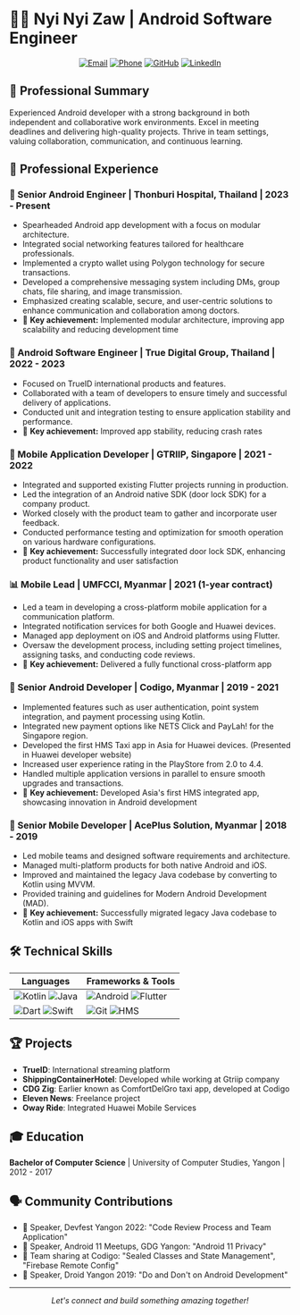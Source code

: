 # 👨‍💻 Nyi Nyi Zaw | Android Software Engineer

<div align="center">
  
[![Email](https://img.shields.io/badge/Email-nyinyizaw.dev%40gmail.com-blue?style=flat-square&logo=gmail)](mailto:nyinyizaw.dev@gmail.com)
[![Phone](https://img.shields.io/badge/Phone-%2B66%20886841509-green?style=flat-square&logo=whatsapp)](tel:+66886841509)
[![GitHub](https://img.shields.io/badge/GitHub-nyinyiz-black?style=flat-square&logo=github)](https://github.com/nyinyiz)
[![LinkedIn](https://img.shields.io/badge/LinkedIn-nyinyiz-blue?style=flat-square&logo=linkedin)](https://www.linkedin.com/in/nyinyiz/)

</div>

## 🚀 Professional Summary

Experienced Android developer with a strong background in both independent and collaborative work environments. Excel in meeting deadlines and delivering high-quality projects. Thrive in team settings, valuing collaboration, communication, and continuous learning.

## 💼 Professional Experience

### 🏥 Senior Android Engineer | Thonburi Hospital, Thailand | 2023 - Present
- Spearheaded Android app development with a focus on modular architecture.
- Integrated social networking features tailored for healthcare professionals.
- Implemented a crypto wallet using Polygon technology for secure transactions.
- Developed a comprehensive messaging system including DMs, group chats, file sharing, and image transmission.
- Emphasized creating scalable, secure, and user-centric solutions to enhance communication and collaboration among doctors.
- 🚀 **Key achievement:** Implemented modular architecture, improving app scalability and reducing development time

### 📱 Android Software Engineer | True Digital Group, Thailand | 2022 - 2023
- Focused on TrueID international products and features.
- Collaborated with a team of developers to ensure timely and successful delivery of applications.
- Conducted unit and integration testing to ensure application stability and performance.
- 🚀 **Key achievement:** Improved app stability, reducing crash rates

### 🔧 Mobile Application Developer | GTRIIP, Singapore | 2021 - 2022
- Integrated and supported existing Flutter projects running in production.
- Led the integration of an Android native SDK (door lock SDK) for a company product.
- Worked closely with the product team to gather and incorporate user feedback.
- Conducted performance testing and optimization for smooth operation on various hardware configurations.
- 🚀 **Key achievement:** Successfully integrated door lock SDK, enhancing product functionality and user satisfaction

### 📊 Mobile Lead | UMFCCI, Myanmar | 2021 (1-year contract)
- Led a team in developing a cross-platform mobile application for a communication platform.
- Integrated notification services for both Google and Huawei devices.
- Managed app deployment on iOS and Android platforms using Flutter.
- Oversaw the development process, including setting project timelines, assigning tasks, and conducting code reviews.
- 🚀 **Key achievement:** Delivered a fully functional cross-platform app

### 🚕 Senior Android Developer | Codigo, Myanmar | 2019 - 2021
- Implemented features such as user authentication, point system integration, and payment processing using Kotlin.
- Integrated new payment options like NETS Click and PayLah! for the Singapore region.
- Developed the first HMS Taxi app in Asia for Huawei devices. (Presented in Huawei developer website)
- Increased user experience rating in the PlayStore from 2.0 to 4.4.
- Handled multiple application versions in parallel to ensure smooth upgrades and transactions.
- 🚀 **Key achievement:** Developed Asia's first HMS integrated app, showcasing innovation in Android development

### 📱 Senior Mobile Developer | AcePlus Solution, Myanmar | 2018 - 2019
- Led mobile teams and designed software requirements and architecture.
- Managed multi-platform products for both native Android and iOS.
- Improved and maintained the legacy Java codebase by converting to Kotlin using MVVM.
- Provided training and guidelines for Modern Android Development (MAD).
- 🚀 **Key achievement:** Successfully migrated legacy Java codebase to Kotlin and iOS apps with Swift

## 🛠 Technical Skills

<div align="center">

| Languages | Frameworks & Tools |
|-----------|---------------------|
| ![Kotlin](https://img.shields.io/badge/Kotlin-0095D5?style=for-the-badge&logo=kotlin&logoColor=white) ![Java](https://img.shields.io/badge/Java-ED8B00?style=for-the-badge&logo=java&logoColor=white) | ![Android](https://img.shields.io/badge/Android-3DDC84?style=for-the-badge&logo=android&logoColor=white) ![Flutter](https://img.shields.io/badge/Flutter-02569B?style=for-the-badge&logo=flutter&logoColor=white) |
| ![Dart](https://img.shields.io/badge/Dart-0175C2?style=for-the-badge&logo=dart&logoColor=white) ![Swift](https://img.shields.io/badge/Swift-FA7343?style=for-the-badge&logo=swift&logoColor=white) | ![Git](https://img.shields.io/badge/Git-F05032?style=for-the-badge&logo=git&logoColor=white) ![HMS](https://img.shields.io/badge/HMS-FF0000?style=for-the-badge&logo=huawei&logoColor=white) |

</div>

## 🏆 Projects

- **TrueID**: International streaming platform
- **ShippingContainerHotel**: Developed while working at Gtriip company
- **CDG Zig**: Earlier known as ComfortDelGro taxi app, developed at Codigo
- **Eleven News**: Freelance project
- **Oway Ride**: Integrated Huawei Mobile Services

## 🎓 Education

**Bachelor of Computer Science** | University of Computer Studies, Yangon | 2012 - 2017

## 🗣 Community Contributions

- 🎤 Speaker, Devfest Yangon 2022: "Code Review Process and Team Application"
- 🎤 Speaker, Android 11 Meetups, GDG Yangon: "Android 11 Privacy"
- 🎤 Team sharing at Codigo: "Sealed Classes and State Management", "Firebase Remote Config"
- 🎤 Speaker, Droid Yangon 2019: "Do and Don't on Android Development"

---

<div align="center">
  <i>Let's connect and build something amazing together!</i>
</div>
